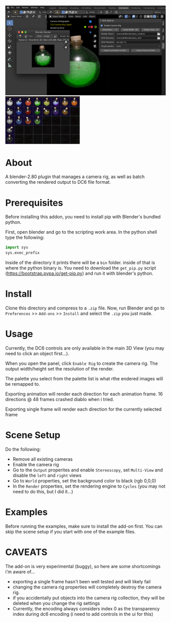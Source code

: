 ![screenshot 1](/readme_images/screenshot_1.png?raw=true)
![screenshot 2](/readme_images/potions_in_game.gif?raw=true)

# About
A blender-2.80 plugin that manages a camera rig, as well as batch converting the rendered output to DC6 file format.

# Prerequisites
Before installing this addon, you need to install pip with Blender's bundled python.

First, open blender and go to the scripting work area. In the python shell type the following:

```python
import sys
sys.exec_prefix
```

Inside of the directory it prints there will be a `bin` folder. inside of that is where the python binary is.
You need to download the `get_pip.py` script (https://bootstrap.pypa.io/get-pip.py) and run it with blender's python.

# Install
Clone this directory and compress to a `.zip` file. Now, run Blender and go to `Preferences` >> `Add-ons` >> `Install` and select the `.zip` you just made.

# Usage
Currently, the DC6 controls are only available in the main 3D View (you may need to click an object first...).

When you open the panel, click `Enable Rig` to create the camera rig.
The output width/height set the resolution of the render.

The palette you select from the palette list is what rthe endered images will be remapped to.

Exporting animation will render each direction for each animation frame. 16 directions @ 48 frames crashed diablo when i tried.

Exporting single frame will render each direction for the currently selected frame

# Scene Setup
Do the following:
* Remove all existing cameras
* Enable the camera rig
* Go to the `Output` properites and enable `Stereoscopy`, set `Multi-View` and disable the `left` and `right` views
* Go to `World` properties, set the background color to black (rgb 0,0,0)
* In the `Render` properties, set the rendering engine to `Cycles` (you may not need to do this, but I did it...)

# Examples
Before running the examples, make sure to install the add-on first. You can skip the scene setup if you start with one of the example files.

# CAVEATS
The add-on is very experimental (buggy), so here are some shortcomings i'm aware of...

* exporting a single frame hasn't been well tested and will likely fail
* changing the camera rig properties will completely destroy the camera rig.
* if you accidentally put objects into the camera rig collection, they will be deleted when you change the rig settings
* Currently, the encoding always considers index 0 as the transparency index during dc6 encoding (i need to add controls in the ui for this)
